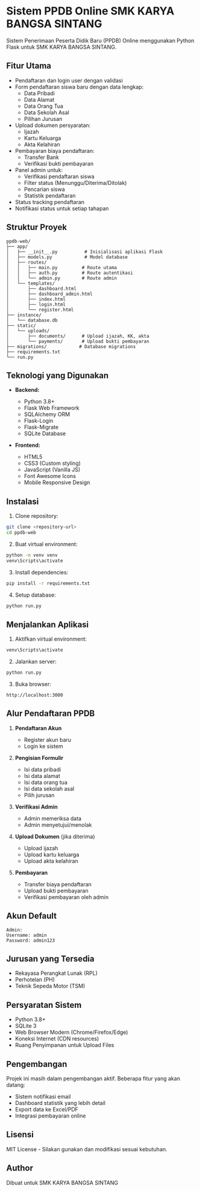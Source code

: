 # Sistem PPDB Online SMK KARYA BANGSA SINTANG

Sistem Penerimaan Peserta Didik Baru (PPDB) Online menggunakan Python Flask untuk SMK KARYA BANGSA SINTANG.

## Fitur Utama

- Pendaftaran dan login user dengan validasi
- Form pendaftaran siswa baru dengan data lengkap:
  - Data Pribadi
  - Data Alamat
  - Data Orang Tua
  - Data Sekolah Asal
  - Pilihan Jurusan
- Upload dokumen persyaratan:
  - Ijazah
  - Kartu Keluarga
  - Akta Kelahiran
- Pembayaran biaya pendaftaran:
  - Transfer Bank
  - Verifikasi bukti pembayaran
- Panel admin untuk:
  - Verifikasi pendaftaran siswa
  - Filter status (Menunggu/Diterima/Ditolak)
  - Pencarian siswa
  - Statistik pendaftaran
- Status tracking pendaftaran
- Notifikasi status untuk setiap tahapan

## Struktur Proyek

```
ppdb-web/
├── app/
│   ├── __init__.py          # Inisialisasi aplikasi Flask
│   ├── models.py            # Model database
│   ├── routes/
│   │   ├── main.py         # Route utama
│   │   ├── auth.py         # Route autentikasi
│   │   └── admin.py        # Route admin
│   └── templates/
│       ├── dashboard.html
│       ├── dashboard_admin.html
│       ├── index.html
│       ├── login.html
│       └── register.html
├── instance/
│   └── database.db
├── static/
│   └── uploads/
│       ├── documents/      # Upload ijazah, KK, akta
│       └── payments/       # Upload bukti pembayaran
├── migrations/            # Database migrations
├── requirements.txt
└── run.py
```

## Teknologi yang Digunakan

- **Backend:**
  - Python 3.8+
  - Flask Web Framework
  - SQLAlchemy ORM
  - Flask-Login
  - Flask-Migrate
  - SQLite Database

- **Frontend:**
  - HTML5
  - CSS3 (Custom styling)
  - JavaScript (Vanilla JS)
  - Font Awesome Icons
  - Mobile Responsive Design

## Instalasi

1. Clone repository:
```bash
git clone <repository-url>
cd ppdb-web
```

2. Buat virtual environment:
```bash
python -m venv venv
venv\Scripts\activate
```

3. Install dependencies:
```bash
pip install -r requirements.txt
```

4. Setup database:
```bash
python run.py
```

## Menjalankan Aplikasi

1. Aktifkan virtual environment:
```bash
venv\Scripts\activate
```

2. Jalankan server:
```bash
python run.py
```

3. Buka browser:
```
http://localhost:3000
```

## Alur Pendaftaran PPDB

1. **Pendaftaran Akun**
   - Register akun baru
   - Login ke sistem

2. **Pengisian Formulir**
   - Isi data pribadi
   - Isi data alamat
   - Isi data orang tua
   - Isi data sekolah asal
   - Pilih jurusan

3. **Verifikasi Admin**
   - Admin memeriksa data
   - Admin menyetujui/menolak

4. **Upload Dokumen** (jika diterima)
   - Upload ijazah
   - Upload kartu keluarga
   - Upload akta kelahiran

5. **Pembayaran**
   - Transfer biaya pendaftaran
   - Upload bukti pembayaran
   - Verifikasi pembayaran oleh admin

## Akun Default

```
Admin:
Username: admin
Password: admin123
```

## Jurusan yang Tersedia

- Rekayasa Perangkat Lunak (RPL)
- Perhotelan (PH)
- Teknik Sepeda Motor (TSM)

## Persyaratan Sistem

- Python 3.8+
- SQLite 3
- Web Browser Modern (Chrome/Firefox/Edge)
- Koneksi Internet (CDN resources)
- Ruang Penyimpanan untuk Upload Files

## Pengembangan

Projek ini masih dalam pengembangan aktif. Beberapa fitur yang akan datang:
- Sistem notifikasi email
- Dashboard statistik yang lebih detail
- Export data ke Excel/PDF
- Integrasi pembayaran online

## Lisensi

MIT License - Silakan gunakan dan modifikasi sesuai kebutuhan.

## Author

Dibuat untuk SMK KARYA BANGSA SINTANG